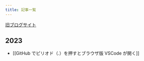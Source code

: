 ```yaml
---
title: 記事一覧
---
```


[旧ブログサイト](https://noy4.github.io/wordpress-archive/posts/)

## 2023

- [[GitHub でピリオド（.）を押すとブラウザ版 VSCode が開く]]
